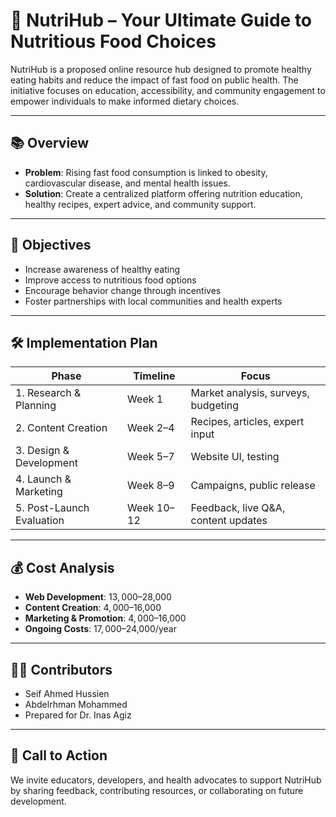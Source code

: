 # 🥗 NutriHub – Your Ultimate Guide to Nutritious Food Choices

NutriHub is a proposed online resource hub designed to promote healthy eating habits and reduce the impact of fast food on public health. The initiative focuses on education, accessibility, and community engagement to empower individuals to make informed dietary choices.

---

## 📚 Overview

- **Problem**: Rising fast food consumption is linked to obesity, cardiovascular disease, and mental health issues.
- **Solution**: Create a centralized platform offering nutrition education, healthy recipes, expert advice, and community support.

---

## 🎯 Objectives

- Increase awareness of healthy eating
- Improve access to nutritious food options
- Encourage behavior change through incentives
- Foster partnerships with local communities and health experts

---

## 🛠️ Implementation Plan

| Phase | Timeline | Focus |
|-------|----------|-------|
| 1. Research & Planning | Week 1 | Market analysis, surveys, budgeting |
| 2. Content Creation | Week 2–4 | Recipes, articles, expert input |
| 3. Design & Development | Week 5–7 | Website UI, testing |
| 4. Launch & Marketing | Week 8–9 | Campaigns, public release |
| 5. Post-Launch Evaluation | Week 10–12 | Feedback, live Q&A, content updates |

---

## 💰 Cost Analysis

- **Web Development**: $13,000–$28,000  
- **Content Creation**: $4,000–$16,000  
- **Marketing & Promotion**: $4,000–$16,000  
- **Ongoing Costs**: $17,000–$24,000/year

---

## 👨‍💻 Contributors

- Seif Ahmed Hussien   
- Abdelrhman Mohammed   
- Prepared for Dr. Inas Agiz

---

## 📢 Call to Action

We invite educators, developers, and health advocates to support NutriHub by sharing feedback, contributing resources, or collaborating on future development.
